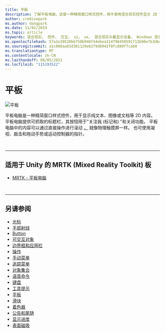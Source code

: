 ```yaml
---
title: 平板
description: 了解平板电脑，这是一种精简窗口样式控件，用于使用混合现实控件显示 2D Toolkit。
author: cre8ivepark
ms.author: dongpark
ms.date: 11/01/2019
ms.topic: article
keywords: 混合现实， 控件， 交互， ui， ux， 混合现实头戴显示设备， Windows 混合现实头戴显示设备， 虚拟现实头戴显示设备， HoloLens， 平板电脑， MRTK， 混合现实Toolkit
ms.openlocfilehash: 57a1e39528bb758b948f44ebea114798458591713b90e7b3db4bf0188969961f
ms.sourcegitcommit: a1c086aa83d381129e62f9d8942f0fc889ffcab0
ms.translationtype: MT
ms.contentlocale: zh-CN
ms.lasthandoff: 08/05/2021
ms.locfileid: "115193522"
---
```

# <a name="slate"></a>平板

![平板](images/UX_Hero_Slate.jpg)

平板电脑是一种精简窗口样式控件，用于显示纯文本、图像或文档等 2D 内容。 平板电脑提供可抓取的标题栏，其按钮用于"关注我 (标记和) "和关闭功能。 平板电脑中的内容可以通过直接操作进行滚动 [，](direct-manipulation.md#2d-slate-interaction) 就像物理触摸屏一样。 也可使用凝视、敲击和拖动手势或运动控制器的指针。

<br>

---

## <a name="slate-in-mrtk-mixed-reality-toolkit-for-unity"></a>适用于 Unity 的 MRTK (Mixed Reality Toolkit) 板

* [MRTK - 平板电脑](/windows/mixed-reality/mrtk-unity/features/ux-building-blocks/slate)

<br>

---

## <a name="see-also"></a>另请参阅

* [光标](cursors.md)
* [手部射线](point-and-commit.md)
* [Button](button.md)
* [可交互对象](interactable-object.md)
* [边界框和应用栏](app-bar-and-bounding-box.md)
* [操作](direct-manipulation.md)
* [手动菜单](hand-menu.md)
* [追踪菜单](near-menu.md)
* [对象集合](object-collection.md)
* [语音命令](voice-input.md)
* [键盘](keyboard.md)
* [工具提示](tooltip.md)
* [平板](slate.md)
* [滑块](slider.md)
* [着色器](shader.md)
* [公告和尾随](billboarding-and-tag-along.md)
* [显示进度](progress.md)
* [表面磁吸](surface-magnetism.md)